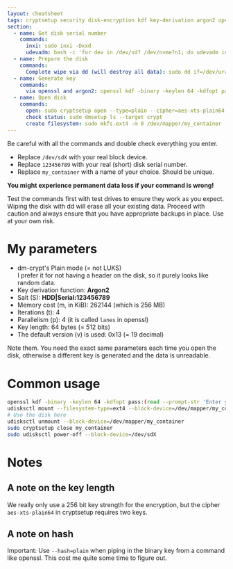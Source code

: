 ```yaml
---
layout: cheatsheet
tags: cryptsetup security disk-encryption kdf key-derivation argon2 openssl aes
section:
  - name: Get disk serial number
    commands:
      inxi: sudo inxi -Dxxd
      udevadm: bash -c 'for dev in /dev/sd? /dev/nvme?n1; do udevadm info --query=all --name="$dev" | grep -E "DEVNAME|ID_SERIAL"; echo ---; done'
  - name: Prepare the disk
    commands:
      Complete wipe via dd (will destroy all data): sudo dd if=/dev/urandom of=/dev/sdX bs=8M iflag=fullblock status=progress
  - name: Generate key
    commands:
      via openssl and argon2: openssl kdf -binary -keylen 64 -kdfopt pass:(read --prompt-str 'Enter your password: ') -kdfopt salt:'HDD|Serial:123456789' -kdfopt iter:4 -kdfopt memcost:262144 -kdfopt lanes:4 Argon2id
  - name: Open disk
    commands:
      open: sudo cryptsetup open --type=plain --cipher=aes-xts-plain64 --key-file=./keyfile.bin --key-size=512 --keyfile-size=64 --offset=0 --hash=plain /dev/sdX my_container
      check status: sudo dmsetup ls --target crypt
      create filesystem: sudo mkfs.ext4 -m 0 /dev/mapper/my_container
---
```


Be careful with all the commands and double check everything you enter.

- Replace `/dev/sdX` with your real block device.
- Replace `123456789` with your real (short) disk serial number.
- Replace `my_container` with a name of your choice. Should be unique.

**You might experience permanent data loss if your command is wrong!**

Test the commands first with test drives to ensure they work as you expect.
Wiping the disk with dd will erase all your existing data.
Proceed with caution and always ensure that you have appropriate backups in place.
Use at your own risk.

# My parameters

- dm-crypt's Plain mode (= not LUKS)  
  I prefer it for not having a header on the disk,
  so it purely looks like random data.
- Key derivation function: **Argon2**
- Salt (S): **HDD|Serial:123456789**
- Memory cost (m, in KiB): 262144 (which is 256 MB)
- Iterations (t): 4
- Parallelism (p): 4 (it is called `lanes` in openssl)
- Key length: 64 bytes (= 512 bits)
- The default version (v) is used: 0x13 (= 19 decimal)

Note them. You need the exact same parameters each time you open the disk,
otherwise a different key is generated and the data is unreadable.

# Common usage

```bash
openssl kdf -binary -keylen 64 -kdfopt pass:(read --prompt-str 'Enter your password: ') -kdfopt salt:'HDD|Serial:123456789' -kdfopt iter:4 -kdfopt memcost:262144 -kdfopt lanes:4 Argon2id | sudo cryptsetup open --type=plain --cipher=aes-xts-plain64 --key-file=- --key-size=512 --keyfile-size=64 --offset=0 --hash=plain /dev/sdX my_container
udisksctl mount --filesystem-type=ext4 --block-device=/dev/mapper/my_container
# Use the disk here
udisksctl unmount --block-device=/dev/mapper/my_container
sudo cryptsetup close my_container
sudo udisksctl power-off --block-device=/dev/sdX
```

# Notes

## A note on the key length

We really only use a 256 bit key strength for the encryption,
but the cipher `aes-xts-plain64` in cryptsetup requires two keys.

## A note on hash

Important: Use `--hash=plain` when piping in the binary key from a command like openssl.
This cost me quite some time to figure out.
